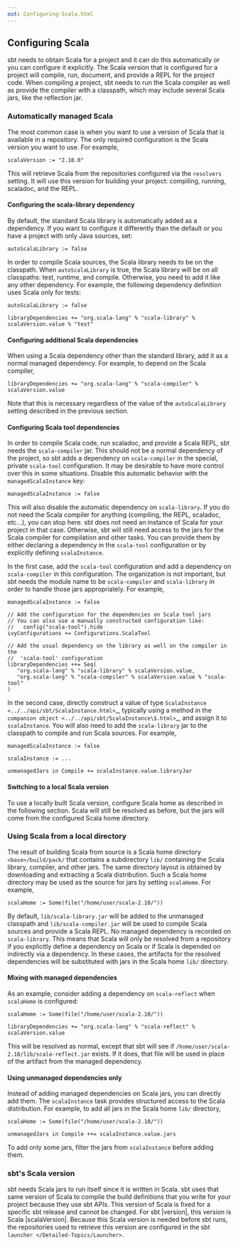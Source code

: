 ```yaml
---
out: Configuring-Scala.html
---
```


Configuring Scala
-----------------

sbt needs to obtain Scala for a project and it can do this automatically
or you can configure it explicitly. The Scala version that is configured
for a project will compile, run, document, and provide a REPL for the
project code. When compiling a project, sbt needs to run the Scala
compiler as well as provide the compiler with a classpath, which may
include several Scala jars, like the reflection jar.

### Automatically managed Scala

The most common case is when you want to use a version of Scala that is
available in a repository. The only required configuration is the Scala
version you want to use. For example,

    scalaVersion := "2.10.0"

This will retrieve Scala from the repositories configured via the
`resolvers` setting. It will use this version for building your project:
compiling, running, scaladoc, and the REPL.

#### Configuring the scala-library dependency

By default, the standard Scala library is automatically added as a
dependency. If you want to configure it differently than the default or
you have a project with only Java sources, set:

    autoScalaLibrary := false

In order to compile Scala sources, the Scala library needs to be on the
classpath. When `autoScalaLibrary` is true, the Scala library will be on
all classpaths: test, runtime, and compile. Otherwise, you need to add
it like any other dependency. For example, the following dependency
definition uses Scala only for tests:

    autoScalaLibrary := false

    libraryDependencies += "org.scala-lang" % "scala-library" % scalaVersion.value % "test"

#### Configuring additional Scala dependencies

When using a Scala dependency other than the standard library, add it as
a normal managed dependency. For example, to depend on the Scala
compiler,

    libraryDependencies += "org.scala-lang" % "scala-compiler" % scalaVersion.value

Note that this is necessary regardless of the value of the
`autoScalaLibrary` setting described in the previous section.

#### Configuring Scala tool dependencies

In order to compile Scala code, run scaladoc, and provide a Scala REPL,
sbt needs the `scala-compiler` jar. This should not be a normal
dependency of the project, so sbt adds a dependency on `scala-compiler`
in the special, private `scala-tool` configuration. It may be desirable
to have more control over this in some situations. Disable this
automatic behavior with the `managedScalaInstance` key:

    managedScalaInstance := false

This will also disable the automatic dependency on `scala-library`. If
you do not need the Scala compiler for anything (compiling, the REPL,
scaladoc, etc...), you can stop here. sbt does not need an instance of
Scala for your project in that case. Otherwise, sbt will still need
access to the jars for the Scala compiler for compilation and other
tasks. You can provide them by either declaring a dependency in the
`scala-tool` configuration or by explicitly defining `scalaInstance`.

In the first case, add the `scala-tool` configuration and add a
dependency on `scala-compiler` in this configuration. The organization
is not important, but sbt needs the module name to be `scala-compiler`
and `scala-library` in order to handle those jars appropriately. For
example,

    managedScalaInstance := false

    // Add the configuration for the dependencies on Scala tool jars
    // You can also use a manually constructed configuration like:
    //   config("scala-tool").hide
    ivyConfigurations += Configurations.ScalaTool

    // Add the usual dependency on the library as well on the compiler in the
    //  'scala-tool' configuration
    libraryDependencies ++= Seq(
       "org.scala-lang" % "scala-library" % scalaVersion.value,
       "org.scala-lang" % "scala-compiler" % scalaVersion.value % "scala-tool"
    )

In the second case, directly construct a value of type
`ScalaInstance <../../api/sbt/ScalaInstance.html>`\_, typically using a
method in the `companion object <../../api/sbt/ScalaInstance\$.html>`\_,
and assign it to `scalaInstance`. You will also need to add the
`scala-library` jar to the classpath to compile and run Scala sources.
For example,

    managedScalaInstance := false

    scalaInstance := ...

    unmanagedJars in Compile += scalaInstance.value.libraryJar

#### Switching to a local Scala version

To use a locally built Scala version, configure Scala home as described
in the following section. Scala will still be resolved as before, but
the jars will come from the configured Scala home directory.

### Using Scala from a local directory

The result of building Scala from source is a Scala home directory
`<base>/build/pack/` that contains a subdirectory `lib/` containing the
Scala library, compiler, and other jars. The same directory layout is
obtained by downloading and extracting a Scala distribution. Such a
Scala home directory may be used as the source for jars by setting
`scalaHome`. For example,

    scalaHome := Some(file("/home/user/scala-2.10/"))

By default, `lib/scala-library.jar` will be added to the unmanaged
classpath and `lib/scala-compiler.jar` will be used to compile Scala
sources and provide a Scala REPL. No managed dependency is recorded on
`scala-library`. This means that Scala will only be resolved from a
repository if you explicitly define a dependency on Scala or if Scala is
depended on indirectly via a dependency. In these cases, the artifacts
for the resolved dependencies will be substituted with jars in the Scala
home `lib/` directory.

#### Mixing with managed dependencies

As an example, consider adding a dependency on `scala-reflect` when
`scalaHome` is configured:

    scalaHome := Some(file("/home/user/scala-2.10/"))

    libraryDependencies += "org.scala-lang" % "scala-reflect" % scalaVersion.value

This will be resolved as normal, except that sbt will see if
`/home/user/scala-2.10/lib/scala-reflect.jar` exists. If it does, that
file will be used in place of the artifact from the managed dependency.

#### Using unmanaged dependencies only

Instead of adding managed dependencies on Scala jars, you can directly
add them. The `scalaInstance` task provides structured access to the
Scala distribution. For example, to add all jars in the Scala home
`lib/` directory,

    scalaHome := Some(file("/home/user/scala-2.10/"))

    unmanagedJars in Compile ++= scalaInstance.value.jars

To add only some jars, filter the jars from `scalaInstance` before
adding them.

### sbt's Scala version

sbt needs Scala jars to run itself since it is written in Scala. sbt
uses that same version of Scala to compile the build definitions that
you write for your project because they use sbt APIs. This version of
Scala is fixed for a specific sbt release and cannot be changed. For sbt
|version|, this version is Scala |scalaVersion|. Because this Scala
version is needed before sbt runs, the repositories used to retrieve
this version are configured in the sbt
`launcher </Detailed-Topics/Launcher>`.
